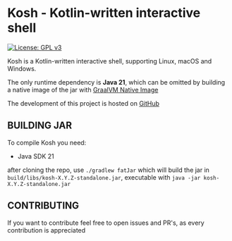 # Kosh - Kotlin-written interactive shell
[![License: GPL v3](https://img.shields.io/badge/License-GPLv3-blue.svg)](https://www.gnu.org/licenses/gpl-3.0)

Kosh is a Kotlin-written interactive shell, supporting Linux, macOS and Windows.

The only runtime dependency is **Java 21**, which can be omitted by building a native image of the jar with [GraalVM Native Image](https://www.graalvm.org/latest/reference-manual/native-image/)

The development of this project is hosted on [GitHub](https://github.com/gabrielecabrini/kosh)

## BUILDING JAR

To compile Kosh you need:
- Java SDK 21

after cloning the repo, use `./gradlew fatJar` which will build the jar in ``build/libs/kosh-X.Y.Z-standalone.jar``, executable with `java -jar kosh-X.Y.Z-standalone.jar`

## CONTRIBUTING
If you want to contribute feel free to open issues and PR's, as every contribution is appreciated